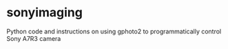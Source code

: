 # sonyimaging
Python code and instructions on using gphoto2 to programmatically control Sony A7R3 camera 

